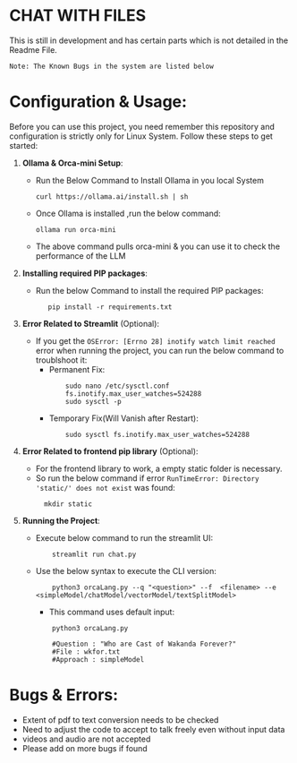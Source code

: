# CHAT WITH FILES
This is still in development and has certain parts which is not detailed in the Readme File.
 
`Note: The Known Bugs in the system are listed below`
# Configuration & Usage:

Before you can use this project, you need remember this repository and configuration is strictly only for Linux System. Follow these steps to get started:

1. **Ollama & Orca-mini Setup**:
   - Run the Below Command to Install Ollama in you local System
     ```
     curl https://ollama.ai/install.sh | sh
     ```

   - Once Ollama is installed ,run the below command:
     ```
     ollama run orca-mini
     ```
    - The above command pulls orca-mini & you can use it to check the performance of the LLM
  
2. **Installing required PIP packages**:
   - Run the below Command to install the required PIP packages:
     ```
        pip install -r requirements.txt
     ```
  
3. **Error Related to Streamlit** (Optional): 
   - If you get the `OSError: [Errno 28] inotify watch limit reached` error when running the project, you can run the below command to troublshoot it:
        - Permanent Fix:    
            ```
                sudo nano /etc/sysctl.conf
                fs.inotify.max_user_watches=524288
                sudo sysctl -p
            ```
        - Temporary Fix(Will Vanish after Restart):
            ```
                sudo sysctl fs.inotify.max_user_watches=524288
            ```
4. **Error Related to frontend pip library** (Optional): 
   - For the frontend library to work, a empty static folder is necessary. 
   - So run the below command if error `RunTimeError: Directory 'static/' does not exist` was found:
      ```
        mkdir static
        ```
5. **Running the Project**:
   - Execute below command to run the streamlit UI:
        ```
            streamlit run chat.py
        ```
   - Use the below syntax to execute the CLI version:
        ```
            python3 orcaLang.py --q "<question>" --f  <filename> --e <simpleModel/chatModel/vectorModel/textSplitModel>
        ``` 
       - This command uses default input:
        ```
            python3 orcaLang.py
        
            #Question : "Who are Cast of Wakanda Forever?"
            #File : wkfor.txt
            #Approach : simpleModel
        ```
        
# Bugs & Errors:
- Extent of pdf to text conversion needs to be checked
- Need to adjust the code to accept to talk freely even without input data
- videos and audio are not accepted
- Please add on more bugs if found